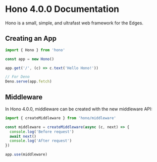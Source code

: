# Hono 4.0.0 Documentation

Hono is a small, simple, and ultrafast web framework for the Edges.

## Creating an App

```js
import { Hono } from 'hono'

const app = new Hono()

app.get('/', (c) => c.text('Hello Hono!'))

// For Deno
Deno.serve(app.fetch)
```

## Middleware

In Hono 4.0.0, middleware can be created with the new middleware API:

```js
import { createMiddleware } from 'hono/middleware'

const middleware = createMiddleware(async (c, next) => {
  console.log('Before request')
  await next()
  console.log('After request')
})

app.use(middleware)
```

